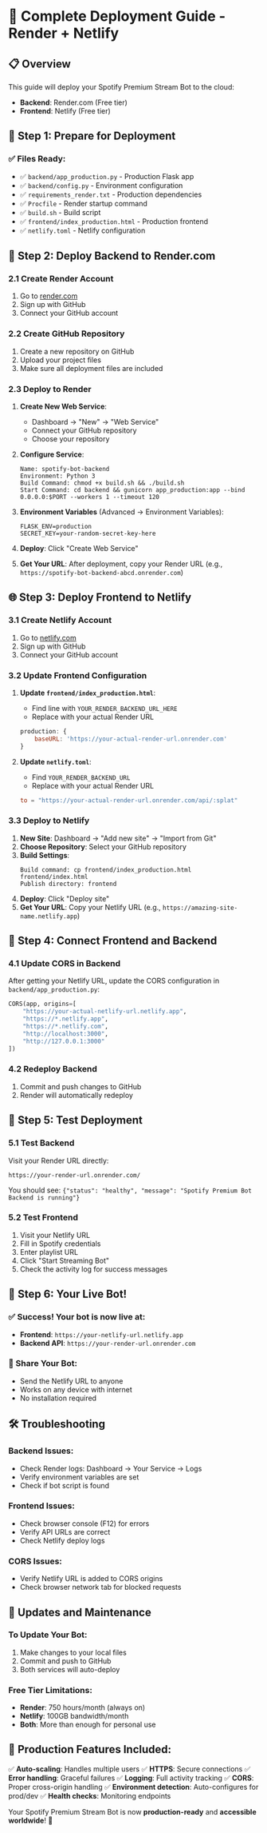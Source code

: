 # 🚀 Complete Deployment Guide - Render + Netlify

## 📋 Overview
This guide will deploy your Spotify Premium Stream Bot to the cloud:
- **Backend**: Render.com (Free tier)
- **Frontend**: Netlify (Free tier)

## 🔧 Step 1: Prepare for Deployment

### ✅ Files Ready:
- ✅ `backend/app_production.py` - Production Flask app
- ✅ `backend/config.py` - Environment configuration
- ✅ `requirements_render.txt` - Production dependencies
- ✅ `Procfile` - Render startup command
- ✅ `build.sh` - Build script
- ✅ `frontend/index_production.html` - Production frontend
- ✅ `netlify.toml` - Netlify configuration

## 🎯 Step 2: Deploy Backend to Render.com

### 2.1 Create Render Account
1. Go to [render.com](https://render.com)
2. Sign up with GitHub
3. Connect your GitHub account

### 2.2 Create GitHub Repository
1. Create a new repository on GitHub
2. Upload your project files
3. Make sure all deployment files are included

### 2.3 Deploy to Render
1. **Create New Web Service**:
   - Dashboard → "New" → "Web Service"
   - Connect your GitHub repository
   - Choose your repository

2. **Configure Service**:
   ```
   Name: spotify-bot-backend
   Environment: Python 3
   Build Command: chmod +x build.sh && ./build.sh
   Start Command: cd backend && gunicorn app_production:app --bind 0.0.0.0:$PORT --workers 1 --timeout 120
   ```

3. **Environment Variables** (Advanced → Environment Variables):
   ```
   FLASK_ENV=production
   SECRET_KEY=your-random-secret-key-here
   ```

4. **Deploy**: Click "Create Web Service"

5. **Get Your URL**: After deployment, copy your Render URL (e.g., `https://spotify-bot-backend-abcd.onrender.com`)

## 🌐 Step 3: Deploy Frontend to Netlify

### 3.1 Create Netlify Account
1. Go to [netlify.com](https://netlify.com)
2. Sign up with GitHub
3. Connect your GitHub account

### 3.2 Update Frontend Configuration
1. **Update `frontend/index_production.html`**:
   - Find line with `YOUR_RENDER_BACKEND_URL_HERE`
   - Replace with your actual Render URL
   
   ```javascript
   production: {
       baseURL: 'https://your-actual-render-url.onrender.com'
   }
   ```

2. **Update `netlify.toml`**:
   - Find `YOUR_RENDER_BACKEND_URL`
   - Replace with your actual Render URL
   
   ```toml
   to = "https://your-actual-render-url.onrender.com/api/:splat"
   ```

### 3.3 Deploy to Netlify
1. **New Site**: Dashboard → "Add new site" → "Import from Git"
2. **Choose Repository**: Select your GitHub repository
3. **Build Settings**:
   ```
   Build command: cp frontend/index_production.html frontend/index.html
   Publish directory: frontend
   ```
4. **Deploy**: Click "Deploy site"
5. **Get Your URL**: Copy your Netlify URL (e.g., `https://amazing-site-name.netlify.app`)

## 🔗 Step 4: Connect Frontend and Backend

### 4.1 Update CORS in Backend
After getting your Netlify URL, update the CORS configuration in `backend/app_production.py`:

```python
CORS(app, origins=[
    "https://your-actual-netlify-url.netlify.app",
    "https://*.netlify.app",
    "https://*.netlify.com", 
    "http://localhost:3000",
    "http://127.0.0.1:3000"
])
```

### 4.2 Redeploy Backend
1. Commit and push changes to GitHub
2. Render will automatically redeploy

## 🧪 Step 5: Test Deployment

### 5.1 Test Backend
Visit your Render URL directly:
```
https://your-render-url.onrender.com/
```
You should see: `{"status": "healthy", "message": "Spotify Premium Bot Backend is running"}`

### 5.2 Test Frontend
1. Visit your Netlify URL
2. Fill in Spotify credentials
3. Enter playlist URL
4. Click "Start Streaming Bot"
5. Check the activity log for success messages

## 🎉 Step 6: Your Live Bot!

### ✅ Success! Your bot is now live at:
- **Frontend**: `https://your-netlify-url.netlify.app`
- **Backend API**: `https://your-render-url.onrender.com`

### 📱 Share Your Bot:
- Send the Netlify URL to anyone
- Works on any device with internet
- No installation required

## 🛠️ Troubleshooting

### Backend Issues:
- Check Render logs: Dashboard → Your Service → Logs
- Verify environment variables are set
- Check if bot script is found

### Frontend Issues:
- Check browser console (F12) for errors
- Verify API URLs are correct
- Check Netlify deploy logs

### CORS Issues:
- Verify Netlify URL is added to CORS origins
- Check browser network tab for blocked requests

## 🔄 Updates and Maintenance

### To Update Your Bot:
1. Make changes to your local files
2. Commit and push to GitHub
3. Both services will auto-deploy

### Free Tier Limitations:
- **Render**: 750 hours/month (always on)
- **Netlify**: 100GB bandwidth/month
- **Both**: More than enough for personal use

## 🚀 Production Features Included:

✅ **Auto-scaling**: Handles multiple users
✅ **HTTPS**: Secure connections
✅ **Error handling**: Graceful failures
✅ **Logging**: Full activity tracking
✅ **CORS**: Proper cross-origin handling
✅ **Environment detection**: Auto-configures for prod/dev
✅ **Health checks**: Monitoring endpoints

Your Spotify Premium Stream Bot is now **production-ready** and **accessible worldwide**! 🎵
